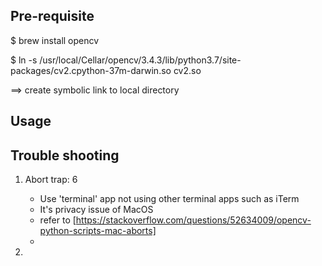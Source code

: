 ## Pre-requisite

$ brew install opencv

$ ln -s /usr/local/Cellar/opencv/3.4.3/lib/python3.7/site-packages/cv2.cpython-37m-darwin.so cv2.so

==> create symbolic link to local directory

## Usage



## Trouble shooting

1. Abort trap: 6
    - Use 'terminal' app not using other terminal apps such as iTerm
    - It's privacy issue of MacOS
    - refer to [https://stackoverflow.com/questions/52634009/opencv-python-scripts-mac-aborts]
    - 


2. 
